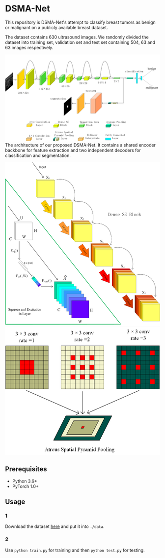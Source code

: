 # DSMA-Net

This repository is DSMA-Net's attempt to classify breast tumors as benign or malignant on a publicly available breast dataset.

The dataset contains 630 ultrasound images. We randomly divided the dataset into training set, validation set and test set containing 504, 63 and 63 images respectively.

![architect](./picture/framework.png#w80)
The architecture of our proposed DSMA-Net. It contains a shared encoder backbone for feature extraction and two independent decoders for classification and segmentation.

![dense_se_block](./picture/dense_se_block.png) ![aspp](./picture/aspp.png)


## Prerequisites
- Python 3.6+
- PyTorch 1.0+

## Usage
### 1
Download the  dataset [here](https://drive.google.com/file/d/11peQ9NXuPA-QNNA9pmzD8SbTXTfQz17_/view?usp=drive_link) and put it into `./data`.
### 2
Use `python train.py` for training and then `python test.py` for testing.
